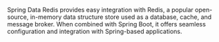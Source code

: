 Spring Data Redis provides easy integration with Redis, a popular open-source, in-memory data structure store used as a database, cache, and message broker. When combined with Spring Boot, it offers seamless configuration and integration with Spring-based applications.
